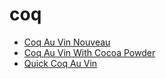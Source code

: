 # coq

 * [Coq Au Vin Nouveau](index/c/coq-au-vin-nouveau-41.json)
 * [Coq Au Vin With Cocoa Powder](index/c/coq-au-vin-with-cocoa-powder.json)
 * [Quick Coq Au Vin](index/q/quick-coq-au-vin-361231.json)
